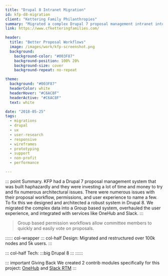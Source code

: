 ```yaml
---
title: "Drupal 8 Intranet Migration"
id: kfp-d8-migration
client: "Kettering Family Philanthropies"
summary: "Migrated a complex Drupal 7 proposal management intranet into a well architected Drupal 8 system."
link: https://www.cfketteringfamilies.com/

header:
  title: "Better Proposal Workflows"
  image: /images/work/kfp-screenshot.png
  background:
    background-color: "#003F87"
    background-position: 100% 20%
    background-size: cover
    background-repeat: no-repeat

theme:
  background: "#003F87"
  headerColor: white
  headerHover: "#C6AC8F"
  headerActive: "#C6AC8F"
  text: white

date: "2018-05-25"
tags:
  - migrations
  - drupal
  - ux
  - user-research
  - responsive
  - wireframes
  - prototyping
  - support
  - non-profit
  - performance

---
```


::: point Summary.
KFP had a Drupal 7 proposal management system that was built haphazardly and they were investing a lot of time and money to try and fix numerous architectural issues.  There were numerous issues with their proposal workflow, permissions, and user experience to name a few.  To fix this we designed and architected a robust system in Drupal 8.  We migrated the complex data into a Group based system, overhauled the user experience, and integrated with services like OneHub and Slack.
:::

> Group based permission workflows allow committee members to quickly and easily vote on proposals.

:::::: col-wrapper
::: col-half Design:
Migrated and restructured over 100k nodes and 5k users.
:::

::: col-half Tech:
:::big
Drupal 8
:::
::::::

::: important Giving Back
We created 2 contrib modules specifically for this project: [OneHub](https://www.drupal.org/project/onehub) and [Slack RTM](https://www.drupal.org/project/slack_rtm)
:::
